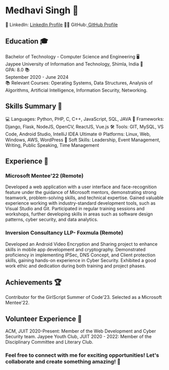 # Medhavi Singh 🚀
💼 LinkedIn: [LinkedIn Profile](https://www.linkedin.com/in/medhavi-singh-vm/) 👩‍💻 GitHub:[ GitHub Profile](https://github.com/MedhaviSingh)


## Education 🎓
Bachelor of Technology - Computer Science and Engineering 🖥️  
Jaypee University of Information and Technology, Shimla, India 🏫  
GPA: 8.0 📚  
September 2020 - June 2024  
📚 Relevant Courses: Operating Systems, Data Structures, Analysis of Algorithms, Artificial Intelligence, Information Security, Networking.  

## Skills Summary 🌟
💻 Languages: Python, PHP, C, C++, JavaScript, SQL, JAVA
🚀 Frameworks: Django, Flask, NodeJS, OpenCV, ReactJS, Vue.js
🛠️ Tools: GIT, MySQL, VS Code, Android Studio, IntelliJ IDEA Ultimate
🌐 Platforms: Linux, Web, Windows, AWS, WordPress
🤝 Soft Skills: Leadership, Event Management, Writing, Public Speaking, Time Management

## Experience 💼

### Microsoft Mentee'22 (Remote)

Developed a web application with a user interface and face-recognition feature under the guidance of Microsoft mentors, demonstrating strong teamwork, problem-solving skills, and technical expertise.
Gained valuable experience working with industry-standard development tools, such as Visual Studio and Git.
Participated in regular training sessions and workshops, further developing skills in areas such as software design patterns, cyber security, and data analytics.

### Inversion Consultancy LLP- Foxmula (Remote)

Developed an Android Video Encryption and Sharing project to enhance skills in mobile app development and cryptography.
Demonstrated proficiency in implementing IPSec, DNS Concept, and Client protection skills, gaining hands-on experience in Cyber Security.
Exhibited a good work ethic and dedication during both training and project phases.

## Achievements 🏆

Contributor for the GirlScript Summer of Code'23.
Selected as a Microsoft Mentee'22.

## Volunteer Experience 🤝

ACM, JUIT 2020-Present: Member of the Web Development and Cyber Security team.
Jaypee Youth Club, JUIT 2020 - 2022: Member of the Disciplinary Committee and Literary Club.

### Feel free to connect with me for exciting opportunities! Let's collaborate and create something amazing! 🌟
